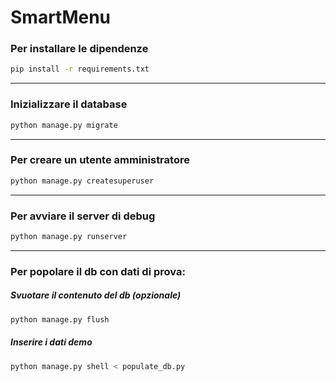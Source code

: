 # SmartMenu
### Per installare le dipendenze
```bash
pip install -r requirements.txt
```
------
### Inizializzare il database
```bash
python manage.py migrate
```
------
### Per creare un utente amministratore
```bash
python manage.py createsuperuser
```
------
### Per avviare il server di debug
```bash
python manage.py runserver
```
------
### Per popolare il db con dati di prova:
##### Svuotare il contenuto del db (opzionale)
```bash
python manage.py flush
```
##### Inserire i dati demo
```bash
python manage.py shell < populate_db.py
```

